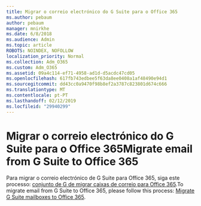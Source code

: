 ```yaml
---
title: Migrar o correio electrónico do G Suite para o Office 365
ms.author: pebaum
author: pebaum
manager: mnirkhe
ms.date: 6/8/2018
ms.audience: Admin
ms.topic: article
ROBOTS: NOINDEX, NOFOLLOW
localization_priority: Normal
ms.collection: Adm_O365
ms.custom: Adm_O365
ms.assetid: 09a4c114-ef71-4958-ad1d-d5acdc47cd05
ms.openlocfilehash: 617fb743edbee5f63da8ee0408a1af48490e94d1
ms.sourcegitcommit: dd43cc0a9470f98b8ef2a3787c823801d674c666
ms.translationtype: MT
ms.contentlocale: pt-PT
ms.lasthandoff: 02/12/2019
ms.locfileid: "29940299"
---
```

# <a name="migrate-email-from-g-suite-to-office-365"></a><span data-ttu-id="d40ce-102">Migrar o correio electrónico do G Suite para o Office 365</span><span class="sxs-lookup"><span data-stu-id="d40ce-102">Migrate email from G Suite to Office 365</span></span>

<span data-ttu-id="d40ce-103">Para migrar o correio electrónico de G Suite para Office 365, siga este processo: [conjunto de G de migrar caixas de correio para Office 365](https://support.office.com/article/migrate-g-suite-mailboxes-to-office-365-665dc56c-581c-4e35-8028-6bc1e8497016).</span><span class="sxs-lookup"><span data-stu-id="d40ce-103">To migrate email from G Suite to Office 365, please follow this process: [Migrate G Suite mailboxes to Office 365](https://support.office.com/article/migrate-g-suite-mailboxes-to-office-365-665dc56c-581c-4e35-8028-6bc1e8497016).</span></span>
  

